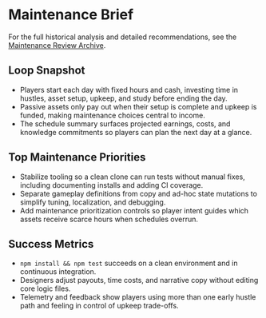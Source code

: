 # Maintenance Brief

For the full historical analysis and detailed recommendations, see the [Maintenance Review Archive](docs/archive/maintenance-review.md).

## Loop Snapshot
- Players start each day with fixed hours and cash, investing time in hustles, asset setup, upkeep, and study before ending the day.
- Passive assets only pay out when their setup is complete and upkeep is funded, making maintenance choices central to income.
- The schedule summary surfaces projected earnings, costs, and knowledge commitments so players can plan the next day at a glance.

## Top Maintenance Priorities
- Stabilize tooling so a clean clone can run tests without manual fixes, including documenting installs and adding CI coverage.
- Separate gameplay definitions from copy and ad-hoc state mutations to simplify tuning, localization, and debugging.
- Add maintenance prioritization controls so player intent guides which assets receive scarce hours when schedules overrun.

## Success Metrics
- `npm install && npm test` succeeds on a clean environment and in continuous integration.
- Designers adjust payouts, time costs, and narrative copy without editing core logic files.
- Telemetry and feedback show players using more than one early hustle path and feeling in control of upkeep trade-offs.
